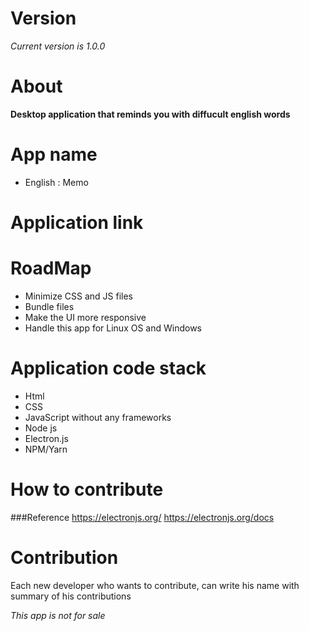 # Version

_Current version is 1.0.0_

# About

**Desktop application that reminds you with diffucult english words**


# App name

* English  : Memo

# Application link

# RoadMap
* Minimize CSS and JS files
* Bundle files
* Make the UI more responsive
* Handle this app for Linux OS and Windows


# Application code stack
* Html
* CSS
* JavaScript without any frameworks
* Node js
* Electron.js
* NPM/Yarn

# How to contribute

###Reference
https://electronjs.org/
https://electronjs.org/docs

# Contribution
Each new developer who wants to contribute, can write his name with summary of his contributions

_This app is not for sale_
